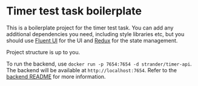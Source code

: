 # Timer test task boilerplate

This is a boilerplate project for the timer test task. You can add any additional dependencies you need, including style libraries etc, but you should use [Fluent UI](https://github.com/microsoft/fluentui) for the UI and [Redux](https://redux.js.org/) for the state management.

Project structure is up to you.

To run the backend, use `docker run -p 7654:7654 -d strander/timer-api`. The backend will be available at `http://localhost:7654`.
Refer to the [backend README](BACKEND.md) for more information.
